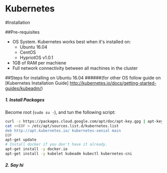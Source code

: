 # Kubernetes

#Installation

##Pre-requisites
 - OS System. Kubernetes works best when it's installed on:
   - Ubuntu 16.04
   - CentOS
   - HypriotOS v1.0.1
 - 1GB of RAM per machiene
 - Full network connectivity between all machines in the cluster
 
##Steps for installing on Ubuntu 16.04 
######(for other OS follow guide on [Kubernetes Installation Guide] http://kubernetes.io/docs/getting-started-guides/kubeadm/)
##### 1. Install Packages
  Become root (`sudo su -`), and tun the following script:
```bash
curl -s https://packages.cloud.google.com/apt/doc/apt-key.gpg | apt-key add -
cat <<EOF > /etc/apt/sources.list.d/kubernetes.list
deb http://apt.kubernetes.io/ kubernetes-xenial main
EOF
apt-get update
# Install docker if you don't have it already.
apt-get install -y docker.io
apt-get install -y kubelet kubeadm kubectl kubernetes-cni
```
##### 2. Say hi
